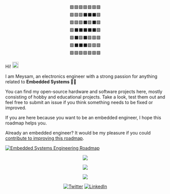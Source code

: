 <p align="center">
🟩🟩🟩🟩🟩🟩🟩<br/>
🟩🟩🟩⬛⬛⬛🟩<br/>
🟩🟩🟩⬛🟩⬛🟩<br/>
🟩⬛⬛⬛⬛⬛🟩<br/>
🟩⬛🟩⬛🟩🟩🟩<br/>
🟩⬛⬛⬛🟩🟩🟩<br/>
🟩🟩🟩🟩🟩🟩🟩
</p>
<p>Hi! <img src="https://emojis.slackmojis.com/emojis/images/1668802256/62708/greetings.gif?1668802256" width="20"/></p>
<p>I am Meysam, an electronics engineer with a strong passion for anything related to <b>Embedded Systems 👨‍💻</b></p>
<p>You can find my open-source hardware and software projects here, mostly consisting of hobby and educational projects. Take a look, test them out and feel free to submit an issue if you think something needs to be fixed or improved.</p>

<p>If you are here because you want to be an embedded engineer, I hope this roadmap helps you.</p>

<p>Already an embedded engineer? It would be my pleasure if you could <a href="https://github.com/m3y54m/Embedded-Engineering-Roadmap">contribute to improving this roadmap</a>.</p>

[![Embedded Systems Engineering Roadmap](https://github.com/m3y54m/Embedded-Engineering-Roadmap/releases/latest/download/Embedded-Engineering-Roadmap.png)](https://github.com/m3y54m/Embedded-Engineering-Roadmap)

<p align="center"> <img src="http://github-profile-summary-cards.vercel.app/api/cards/profile-details?username=m3y54m&theme=zenburn" /></p>
<p align="center"> <img src="https://github-readme-stats.vercel.app/api?username=m3y54m&show_icons=true&theme=slateorange" /></p>
<p align="center"> <img src="https://github-readme-streak-stats.herokuapp.com/?user=m3y54m&theme=slateorange" /></p>

<p align="center">
<a href="https://twitter.com/m3y54m" target="_blank"><img src="https://img.shields.io/badge/twitter-%231DA1F2.svg?style=for-the-badge&logo=LinkedIn&logoColor=white" alt="Twitter" /></a>
<a href="https://www.linkedin.com/in/meysamparvizi/" target="_blank"><img src="https://img.shields.io/badge/LinkedIn-0077B5?logo=linkedin&logoColor=white&style=for-the-badge" alt="LinkedIn" /></a>
</p>
